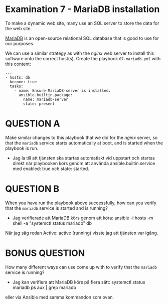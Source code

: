 # Examination 7 - MariaDB installation

To make a dynamic web site, many use an SQL server to store the data for the web site.

[MariaDB](https://mariadb.org/) is an open-source relational SQL database that is good
to use for our purposes.

We can use a similar strategy as with the _nginx_ web server to install this
software onto the correct host(s). Create the playbook `07-mariadb.yml` with this content:

    ---
    - hosts: db
      become: true
      tasks:
        - name: Ensure MariaDB-server is installed.
          ansible.builtin.package:
            name: mariadb-server
            state: present

# QUESTION A

Make similar changes to this playbook that we did for the _nginx_ server, so that
the `mariadb` service starts automatically at boot, and is started when the playbook
is run.

- Jag la till att tjänsten ska startas automatiskt vid uppstart och startas direkt när playbooken körs genom att använda ansible.builtin.service med enabled: true och state: started.  

# QUESTION B

When you have run the playbook above successfully, how can you verify that the `mariadb`
service is started and is running?

- Jag verifierade att MariaDB körs genom att köra: 
ansible -i hosts -m shell -a "systemctl status mariadb" db

När jag såg redan Active: active (running) visste jag att tjänsten var igång. 

# BONUS QUESTION

How many different ways can use come up with to verify that the `mariadb` service is running?

- Jag kan verifiera att MariaDB körs på flera sätt: 
systemctl status mariadb
ps aux | grep mariadb 

eller via Ansible med samma kommandon som ovan. 